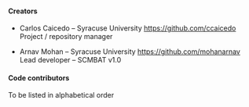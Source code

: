 #### Creators
- Carlos Caicedo – Syracuse University
https://github.com/ccaicedo
Project / repository manager

- Arnav Mohan – Syracuse University
https://github.com/mohanarnav
Lead developer – SCMBAT v1.0

#### Code contributors
To be listed in alphabetical order
